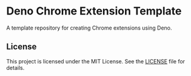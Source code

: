 # Deno Chrome Extension Template

A template repository for creating Chrome extensions using Deno.

## License

This project is licensed under the MIT License. See the [LICENSE](./LICENSE)
file for details.
